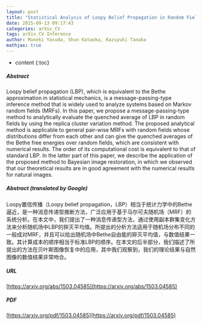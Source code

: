 ```yaml
---
layout: post
title: "Statistical Analysis of Loopy Belief Propagation in Random Fields"
date: 2015-09-13 09:17:43
categories: arXiv_CV
tags: arXiv_CV Inference
author: Muneki Yasuda, Shun Kataoka, Kazuyuki Tanaka
mathjax: true
---
```


* content
{:toc}

##### Abstract
Loopy belief propagation (LBP), which is equivalent to the Bethe approximation in statistical mechanics, is a message-passing-type inference method that is widely used to analyze systems based on Markov random fields (MRFs). In this paper, we propose a message-passing-type method to analytically evaluate the quenched average of LBP in random fields by using the replica cluster variation method. The proposed analytical method is applicable to general pair-wise MRFs with random fields whose distributions differ from each other and can give the quenched averages of the Bethe free energies over random fields, which are consistent with numerical results. The order of its computational cost is equivalent to that of standard LBP. In the latter part of this paper, we describe the application of the proposed method to Bayesian image restoration, in which we observed that our theoretical results are in good agreement with the numerical results for natural images.

##### Abstract (translated by Google)
Loopy置信传播（Loopy belief propagation，LBP）相当于统计力学中的Bethe逼近，是一种消息传递型推断方法，广泛应用于基于马尔可夫随机场（MRF）的系统分析。在本文中，我们提出了一种消息传递型方法，通过使用副本群集变化方法来分析随机场中LBP的猝灭平均值。所提出的分析方法适用于随机场分布不同的一般成对MRF，并且可以给出随机场中Bethe自由能的猝灭平均值，与数值结果一致。其计算成本的顺序相当于标准LBP的顺序。在本文的后半部分，我们描述了所提出的方法在贝叶斯图像恢复中的应用，其中我们观察到，我们的理论结果与自然图像的数值结果非常吻合。

##### URL
[https://arxiv.org/abs/1503.04585](https://arxiv.org/abs/1503.04585)

##### PDF
[https://arxiv.org/pdf/1503.04585](https://arxiv.org/pdf/1503.04585)

